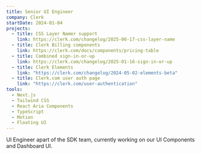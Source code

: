 ```yaml
---
title: Senior UI Engineer
company: Clerk
startDate: 2024-01-04
projects:
  - title: CSS Layer Namer support
    link: https://clerk.com/changelog/2025-06-17-css-layer-name
  - title: Clerk Billing components
    link: https://clerk.com/docs/components/pricing-table
  - title: Combined sign-in-or-up
    link: https://clerk.com/changelog/2025-01-16-sign-in-or-up
  - title: Clerk Elements
    link: "https://clerk.com/changelog/2024-05-02-elements-beta"
  - title: Clerk.com user auth page
    link: "https://clerk.com/user-authentication"
tools:
  - Next.js
  - Tailwind CSS
  - React Aria Components
  - TypeScript
  - Motion
  - Floating UI
---
```


UI Engineer apart of the SDK team, currently working on our UI Components and Dashboard UI.
